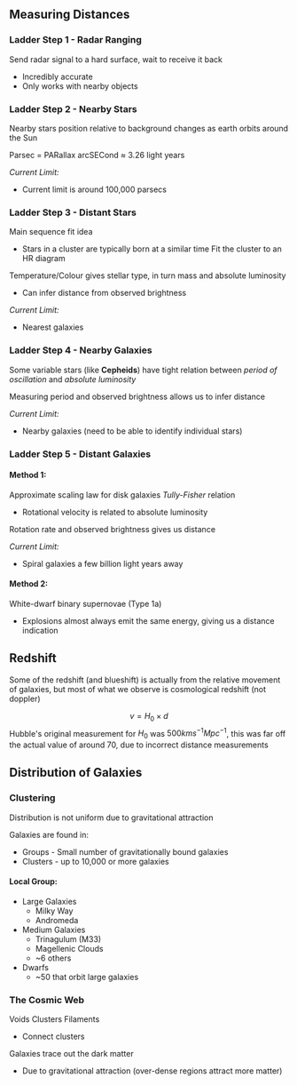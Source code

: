 
## Measuring Distances

### Ladder Step 1 - Radar Ranging
Send radar signal to a hard surface, wait to receive it back
- Incredibly accurate
- Only works with nearby objects

### Ladder Step 2 - Nearby Stars
Nearby stars position relative to background changes as earth orbits around the Sun

Parsec = PARallax arcSECond $\approx$ 3.26 light years

*Current Limit:*
- Current limit is around 100,000 parsecs

### Ladder Step 3 - Distant Stars
Main sequence fit idea
- Stars in a cluster are typically born at a similar time
Fit the cluster to an HR diagram

Temperature/Colour gives stellar type, in turn mass and absolute luminosity
- Can infer distance from observed brightness

*Current Limit:*
- Nearest galaxies

### Ladder Step 4 - Nearby Galaxies
Some variable stars (like **Cepheids**) have tight relation between *period of oscillation* and *absolute luminosity*

Measuring period and observed brightness allows us to infer distance

*Current Limit:*
- Nearby galaxies (need to be able to identify individual stars)

### Ladder Step 5 - Distant Galaxies
#### Method 1:
Approximate scaling law for disk galaxies *Tully-Fisher* relation
- Rotational velocity is related to absolute luminosity

Rotation rate and observed brightness gives us distance

*Current Limit:*
- Spiral galaxies a few billion light years away

#### Method 2:
White-dwarf binary supernovae (Type 1a)
- Explosions almost always emit the same energy, giving us a distance indication

## Redshift

Some of the redshift (and blueshift) is actually from the relative movement of galaxies, but most of what we observe is cosmological redshift (not doppler)

$$v = H_0\times d$$
Hubble's original measurement for $H_0$ was $500km s^{-1} Mpc ^{-1}$, this was far off the actual value of around $70$, due to incorrect distance measurements


## Distribution of Galaxies

### Clustering
Distribution is not uniform due to gravitational attraction

Galaxies are found in:
- Groups  - Small number of gravitationally bound galaxies
- Clusters - up to 10,000 or more galaxies


#### Local Group:
- Large Galaxies
	- Milky Way
	- Andromeda
- Medium Galaxies
	- Trinagulum (M33)
	- Magellenic Clouds
	- ~6 others
- Dwarfs
	- ~50 that orbit large galaxies


### The Cosmic Web

Voids
Clusters
Filaments
- Connect clusters

Galaxies trace out the dark matter
- Due to gravitational attraction (over-dense regions attract more matter)


